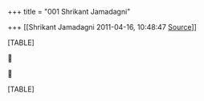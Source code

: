 +++
title = "001 Shrikant Jamadagni"

+++
[[Shrikant Jamadagni	2011-04-16, 10:48:47 [Source](https://groups.google.com/g/bvparishat/c/puj9u83UbXA)]]



[TABLE]





[TABLE]

